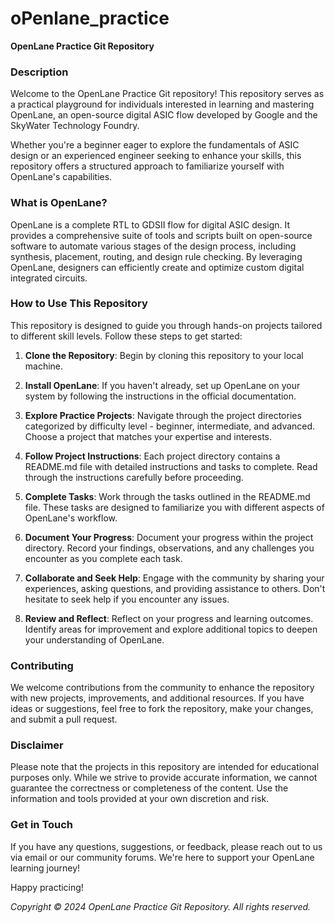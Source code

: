 # oPenlane_practice
**OpenLane Practice Git Repository**

### Description
Welcome to the OpenLane Practice Git repository! This repository serves as a practical playground for individuals interested in learning and mastering OpenLane, an open-source digital ASIC flow developed by Google and the SkyWater Technology Foundry. 

Whether you're a beginner eager to explore the fundamentals of ASIC design or an experienced engineer seeking to enhance your skills, this repository offers a structured approach to familiarize yourself with OpenLane's capabilities.

### What is OpenLane?
OpenLane is a complete RTL to GDSII flow for digital ASIC design. It provides a comprehensive suite of tools and scripts built on open-source software to automate various stages of the design process, including synthesis, placement, routing, and design rule checking. By leveraging OpenLane, designers can efficiently create and optimize custom digital integrated circuits.

### How to Use This Repository
This repository is designed to guide you through hands-on projects tailored to different skill levels. Follow these steps to get started:

1. **Clone the Repository**: Begin by cloning this repository to your local machine.

2. **Install OpenLane**: If you haven't already, set up OpenLane on your system by following the instructions in the official documentation.

3. **Explore Practice Projects**: Navigate through the project directories categorized by difficulty level - beginner, intermediate, and advanced. Choose a project that matches your expertise and interests.

4. **Follow Project Instructions**: Each project directory contains a README.md file with detailed instructions and tasks to complete. Read through the instructions carefully before proceeding.

5. **Complete Tasks**: Work through the tasks outlined in the README.md file. These tasks are designed to familiarize you with different aspects of OpenLane's workflow.

6. **Document Your Progress**: Document your progress within the project directory. Record your findings, observations, and any challenges you encounter as you complete each task.

7. **Collaborate and Seek Help**: Engage with the community by sharing your experiences, asking questions, and providing assistance to others. Don't hesitate to seek help if you encounter any issues.

8. **Review and Reflect**: Reflect on your progress and learning outcomes. Identify areas for improvement and explore additional topics to deepen your understanding of OpenLane.

### Contributing
We welcome contributions from the community to enhance the repository with new projects, improvements, and additional resources. If you have ideas or suggestions, feel free to fork the repository, make your changes, and submit a pull request.

### Disclaimer
Please note that the projects in this repository are intended for educational purposes only. While we strive to provide accurate information, we cannot guarantee the correctness or completeness of the content. Use the information and tools provided at your own discretion and risk.

### Get in Touch
If you have any questions, suggestions, or feedback, please reach out to us via email or our community forums. We're here to support your OpenLane learning journey!

Happy practicing!

*Copyright © 2024 OpenLane Practice Git Repository. All rights reserved.*
